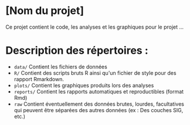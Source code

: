 # [Nom du projet]

Ce projet contient le code, les analyses et les graphiques pour le projet ...

# Description des répertoires :

- `data/` Contient les fichiers de données
- `R/` Contient des scripts bruts R ainsi qu'un fichier de style pour des rapport Rmarkdown.
- `plots/` Contient les graphiques produits lors des analyses
- `reports/` Contient les rapports automatiques et reproductibles (format Rmd)
- `raw` Contient éventuellement des données brutes, lourdes, facultatives qui peuvent être séparées des autres données (ex : Des couches SIG, etc.)


